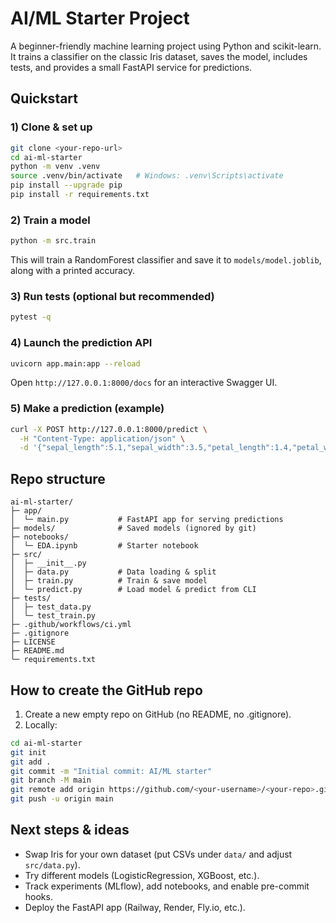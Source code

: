 # AI/ML Starter Project

A beginner-friendly machine learning project using Python and scikit-learn. It trains a classifier on the classic Iris dataset, saves the model, includes tests, and provides a small FastAPI service for predictions.

## Quickstart

### 1) Clone & set up
```bash
git clone <your-repo-url>
cd ai-ml-starter
python -m venv .venv
source .venv/bin/activate   # Windows: .venv\Scripts\activate
pip install --upgrade pip
pip install -r requirements.txt
```

### 2) Train a model
```bash
python -m src.train
```
This will train a RandomForest classifier and save it to `models/model.joblib`, along with a printed accuracy.

### 3) Run tests (optional but recommended)
```bash
pytest -q
```

### 4) Launch the prediction API
```bash
uvicorn app.main:app --reload
```
Open `http://127.0.0.1:8000/docs` for an interactive Swagger UI.

### 5) Make a prediction (example)
```bash
curl -X POST http://127.0.0.1:8000/predict \
  -H "Content-Type: application/json" \
  -d '{"sepal_length":5.1,"sepal_width":3.5,"petal_length":1.4,"petal_width":0.2}'
```

## Repo structure

```
ai-ml-starter/
├─ app/
│  └─ main.py           # FastAPI app for serving predictions
├─ models/              # Saved models (ignored by git)
├─ notebooks/
│  └─ EDA.ipynb         # Starter notebook
├─ src/
│  ├─ __init__.py
│  ├─ data.py           # Data loading & split
│  ├─ train.py          # Train & save model
│  └─ predict.py        # Load model & predict from CLI
├─ tests/
│  ├─ test_data.py
│  └─ test_train.py
├─ .github/workflows/ci.yml
├─ .gitignore
├─ LICENSE
├─ README.md
└─ requirements.txt
```

## How to create the GitHub repo

1. Create a new empty repo on GitHub (no README, no .gitignore).
2. Locally:
```bash
cd ai-ml-starter
git init
git add .
git commit -m "Initial commit: AI/ML starter"
git branch -M main
git remote add origin https://github.com/<your-username>/<your-repo>.git
git push -u origin main
```

## Next steps & ideas
- Swap Iris for your own dataset (put CSVs under `data/` and adjust `src/data.py`).
- Try different models (LogisticRegression, XGBoost, etc.).
- Track experiments (MLflow), add notebooks, and enable pre-commit hooks.
- Deploy the FastAPI app (Railway, Render, Fly.io, etc.).
